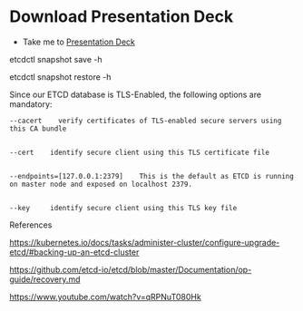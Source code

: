 # Download Presentation Deck
  - Take me to [Presentation Deck](https://kodekloud.com/courses/certified-kubernetes-administrator-with-practice-tests/lectures/16092815)


etcdctl snapshot save -h

etcdctl snapshot restore -h


Since our ETCD database is TLS-Enabled, the following options are mandatory:


	--cacert    verify certificates of TLS-enabled secure servers using this CA bundle
	
	
	--cert    identify secure client using this TLS certificate file
	
	
	--endpoints=[127.0.0.1:2379]    This is the default as ETCD is running on master node and exposed on localhost 2379.
	
	
	--key     identify secure client using this TLS key file


  
References

https://kubernetes.io/docs/tasks/administer-cluster/configure-upgrade-etcd/#backing-up-an-etcd-cluster

https://github.com/etcd-io/etcd/blob/master/Documentation/op-guide/recovery.md


https://www.youtube.com/watch?v=qRPNuT080Hk
